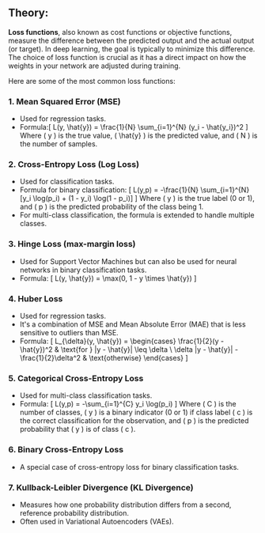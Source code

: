 ## Theory:

**Loss functions**, also known as cost functions or objective functions, measure the difference between the predicted output and the actual output (or target). In deep learning, the goal is typically to minimize this difference. The choice of loss function is crucial as it has a direct impact on how the weights in your network are adjusted during training.

Here are some of the most common loss functions:

### 1. Mean Squared Error (MSE)
- Used for regression tasks.
- Formula:\[ L(y, \hat{y}) = \frac{1}{N} \sum_{i=1}^{N} (y_i - \hat{y_i})^2 \]
Where \( y \) is the true value, \( \hat{y} \) is the predicted value, and \( N \) is the number of samples.

### 2. Cross-Entropy Loss (Log Loss)
- Used for classification tasks.
- Formula for binary classification:
\[ L(y,p) = -\frac{1}{N} \sum_{i=1}^{N} [y_i \log(p_i) + (1 - y_i) \log(1 - p_i)] \]
Where \( y \) is the true label (0 or 1), and \( p \) is the predicted probability of the class being 1.
- For multi-class classification, the formula is extended to handle multiple classes.

### 3. Hinge Loss (max-margin loss)
- Used for Support Vector Machines but can also be used for neural networks in binary classification tasks.
- Formula:
\[ L(y, \hat{y}) = \max(0, 1 - y \times \hat{y}) \]

### 4. Huber Loss
- Used for regression tasks.
- It's a combination of MSE and Mean Absolute Error (MAE) that is less sensitive to outliers than MSE.
- Formula:
\[ L_{\delta}(y, \hat{y}) =
\begin{cases}
\frac{1}{2}(y - \hat{y})^2 & \text{for } |y - \hat{y}| \leq \delta \\
\delta |y - \hat{y}| - \frac{1}{2}\delta^2 & \text{otherwise}
\end{cases}
\]

### 5. Categorical Cross-Entropy Loss
- Used for multi-class classification tasks.
- Formula:
\[ L(y,p) = -\sum_{i=1}^{C} y_i \log(p_i) \]
Where \( C \) is the number of classes, \( y \) is a binary indicator (0 or 1) if class label \( c \) is the correct classification for the observation, and \( p \) is the predicted probability that \( y \) is of class \( c \).

### 6. Binary Cross-Entropy Loss
- A special case of cross-entropy loss for binary classification tasks.

### 7. Kullback-Leibler Divergence (KL Divergence)
- Measures how one probability distribution differs from a second, reference probability distribution.
- Often used in Variational Autoencoders (VAEs).

